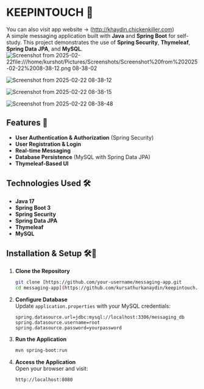 # KEEPINTOUCH 📨
You can also visit app website -> (http://khaydin.chickenkiller.com)  
A simple messaging application built with **Java** and **Spring Boot** for self-study. This project demonstrates the use of **Spring Security**, **Thymeleaf**, **Spring Data JPA**, and **MySQL**.
![Screenshot from 2025-02-22file:///home/kurshot/Pictures/Screenshots/Screenshot%20from%202025-02-22%2008-38-12.png
 08-38-02](https://github.com/user-attachments/assets/8ced8f83-51a2-4a4e-9f47-de7434046264)

![Screenshot from 2025-02-22 08-38-12](https://github.com/user-attachments/assets/4e2b18d0-9695-44d7-83b1-be211ea12baa)

![Screenshot from 2025-02-22 08-38-15](https://github.com/user-attachments/assets/d9a9717a-c380-489d-8151-e5ad8b748ce9)

![Screenshot from 2025-02-22 08-38-48](https://github.com/user-attachments/assets/1ebcb6e2-95db-4060-bf12-9e87387d826d)


## Features 🚀
- **User Authentication & Authorization** (Spring Security)
- **User Registration & Login**
- **Real-time Messaging**
- **Database Persistence** (MySQL with Spring Data JPA)
- **Thymeleaf-Based UI**

## Technologies Used 🛠️
- **Java 17**
- **Spring Boot 3**
- **Spring Security**
- **Spring Data JPA**
- **Thymeleaf**
- **MySQL**

## Installation & Setup 🛠🔧

1. **Clone the Repository**  
   ```bash
   git clone [https://github.com/your-username/messaging-app.git
   cd messaging-app](https://github.com/kursathurkanaydin/keepintouch.git)
   ```

2. **Configure Database**  
   Update `application.properties` with your MySQL credentials:  
   ```properties
   spring.datasource.url=jdbc:mysql://localhost:3306/messaging_db
   spring.datasource.username=root
   spring.datasource.password=yourpassword
   ```

3. **Run the Application**  
   ```bash
   mvn spring-boot:run
   ```

4. **Access the Application**  
   Open your browser and visit:  
   ```
   http://localhost:8080
   ```

